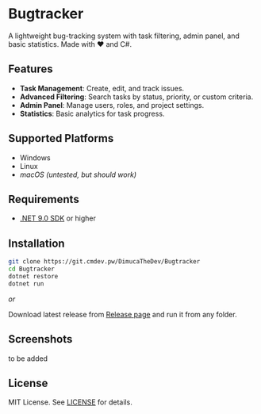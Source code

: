 ﻿# Bugtracker  

A lightweight bug-tracking system with task filtering, admin panel, and basic statistics. Made with ❤️ and C#.

## Features  
- **Task Management**: Create, edit, and track issues.  
- **Advanced Filtering**: Search tasks by status, priority, or custom criteria.  
- **Admin Panel**: Manage users, roles, and project settings.  
- **Statistics**: Basic analytics for task progress.  

## Supported Platforms  
- Windows  
- Linux  
- *macOS (untested, but should work)*  

## Requirements  
- [.NET 9.0 SDK](https://dotnet.microsoft.com/en-us/download) or higher
## Installation  
```bash  
git clone https://git.cmdev.pw/DimucaTheDev/Bugtracker  
cd Bugtracker  
dotnet restore  
dotnet run
```
*or*

Download latest release from [Release page](https://git.cmdev.pw/DimucaTheDev/bugtracker/-/releases) and run it from any folder.

## Screenshots
to be added

## License

MIT License. See [LICENSE](./LICENSE.md) for details.